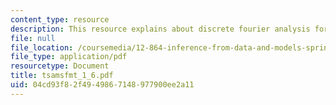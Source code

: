 ```yaml
---
content_type: resource
description: This resource explains about discrete fourier analysis for a problem.
file: null
file_location: /coursemedia/12-864-inference-from-data-and-models-spring-2005/04cd93f82f4949867148977900ee2a11_tsamsfmt_1_6.pdf
file_type: application/pdf
resourcetype: Document
title: tsamsfmt_1_6.pdf
uid: 04cd93f8-2f49-4986-7148-977900ee2a11
---
```

